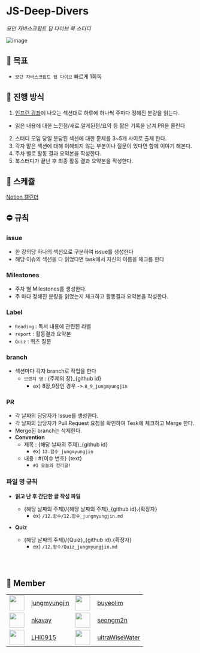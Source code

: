 # JS-Deep-Divers
*모던 자바스크립트 딥 다이브 북 스터디*

![image](https://user-images.githubusercontent.com/36308113/224690413-fac1e4e7-f068-49c4-812b-aeac609a96d0.png) 

## 🎯 목표

- `모던 자바스크립트 딥 다이브` 빠르게 1회독

## 📎 진행 방식

1. [인프런 강좌](https://www.inflearn.com/course/%EB%AA%A8%EB%8D%98-%EC%9E%90%EB%B0%94%EC%8A%A4%ED%81%AC%EB%A6%BD%ED%8A%B8-%EB%94%A5%EB%8B%A4%EC%9D%B4%EB%B8%8C)에 나오는 섹션대로 하루에 하나씩 주마다 정해진 분량을 읽는다.
 - 읽은 내용에 대한 느낀점/새로 알게된점/요약 등 짧은 기록을 남겨 PR을 올린다
2. 스터디 모임 당일 분담된 섹션에 대한 문제를 3~5개 사이로 출제 한다.
3. 각자 맡은 섹션에 대해 이해되지 않는 부분이나 질문이 있다면 함께 이야기 해본다.
4. 주차 별로 활동 결과 요약본을 작성한다.
5. 북스터디가 끝난 후 최종 활동 결과 요약본을 작성한다.

## 📅 스케쥴
[Notion 캘린더](https://molly05b.notion.site/f8f5935df51747b2a98a632bb5d707b3?v=8e03969f7e9d4e08a5d7cc5c08c8a9a7)


## ⛔️ 규칙
### issue

- 한 강의당 하나의 섹션으로 구분하여 issue를 생성한다
- 해당 이슈의 섹션을 다 읽었다면 task에서 자신의 이름을 체크를 한다

### Milestones

- 주차 별 Milestones를 생성한다.
- 주 마다 정해진 분량을 읽었는지 체크하고 활동결과 요약본을 작성한다.

### Label

- `Reading` : 독서 내용에 관련된 라벨
- `report` : 활동결과 요약본
- `Quiz` : 퀴즈 질문

### branch

- 섹션마다 각자 branch로 작업을 한다
    - `브랜치 명`  : {주제의 장}_{github id}
        - ex) 8장,9장인 경우 -> `8_9_jungmyungjin` 

### PR

- 각 날짜의 담당자가 Issue를 생성한다.
- 각 날짜의 담당자가 Pull Request 요청을 확인하여 Tesk에 체크하고 Merge 한다.
- Merge된 branch는 삭제한다.
- **Convention**
    - 제목 : {해당 날짜의 주제}_{github id}
        - ex) `12.함수_jungmyungjin`
    - 내용 : #{이슈 번호} {text}
        - `#1 오늘의 정리글!`

### 파일 명 규칙

- **읽고 난 후 간단한 글 작성 파일**
   - {해당 날짜의 주제}/{해당 날짜의 주제}_{github id}.{확장자}
       - ex) `/12.함수/12.함수_jungmyungjin.md`   
       
- **Quiz**	
   - {해당 날짜의 주제}/{Quiz}_{github id}.{확장자}
       - ex) `/12.함수/Quiz_jungmyungjin.md`

       
<br/>
<br/>

## 🧸 Member

|     |     |     |     | 
|-----|-----|-----|-----|
| <img align="left" width="40" height="40" src="https://avatars.githubusercontent.com/u/36308113?s=96&v=4"> | [jungmyungjin](https://github.com/jungmyungjin) | <img align="left" width="40" height="40" src="https://avatars.githubusercontent.com/u/48405400?v=4"> | [buyeolim](https://github.com/buyeolim) |
| <img align="left" width="40" height="40" src="https://avatars.githubusercontent.com/u/88541598?v=4"> | [nkavay](https://github.com/nkavay) | <img align="left" width="40" height="40" src="https://avatars.githubusercontent.com/u/62044613?v=4"> | [seongm2n](https://github.com/seongm2n) |
| <img align="left" width="40" height="40" src="https://avatars.githubusercontent.com/u/41470637?v=4"> | [LHI0915](https://github.com/LHI0915) | <img align="left" width="40" height="40" src="https://avatars.githubusercontent.com/u/123616498?v=4"> | [ultraWiseWater](https://github.com/ultraWiseWater) |

